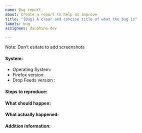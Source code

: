 ```yaml
---
name: Bug report.
about: Create a report to help us improve
title: "[Bug] A clear and concise title of what the bug is"
labels: bug
assignees: dauphine-dev

---
```


Note: Don't esitate to add screenshots 

#### System: 
 * Operating System:  
 * Firefox version: 
* Drop Feeds version :

#### Steps to reproduce:

#### What should happen:

#### What actually happened:

#### Addition information:
